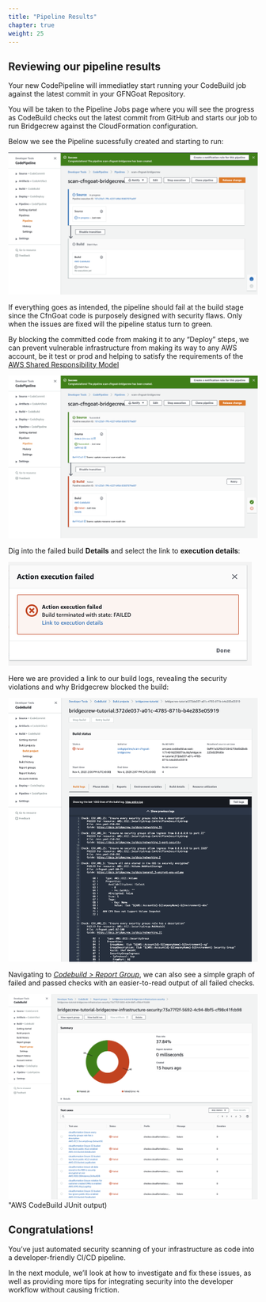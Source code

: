 ```yaml
---
title: "Pipeline Results"
chapter: true
weight: 25
---
```


## Reviewing our pipeline results
Your new CodePipeline will immediatley start running your CodeBuild job against the latest commit in your GFNGoat Repository.

You will be taken to the Pipeline Jobs page where you will see the progress as CodeBuild checks out the latest commit from GitHub and starts our job to run Bridgecrew against the CloudFormation configuration.

Below we see the Pipeline sucessfully created and starting to run:

![AWS CodeBuild Run Status](./images/runpipeline-1.png "AWS CodeBuild Run Status")

If everything goes as intended, the pipeline should fail at the build stage since the CfnGoat code is purposely designed with security flaws. Only when the issues are fixed will the pipeline status turn to green.


By blocking the committed code from making it to any “Deploy” steps, we can prevent vulnerable infrastructure from making its way to any AWS account, be it test or prod and helping to satisfy the requirements of the [AWS Shared Responsibility Model](https://aws.amazon.com/compliance/shared-responsibility-model/)


![AWS CodeBuild Run Failed](./images/runpipeline-3.png "AWS CodeBuild Run Failed")

Dig into the failed build **Details** and select the link to **execution details**:

![AWS CodeBuild Run Failed](./images/runpipeline-4.png "AWS CodeBuild Run Failed")

Here we are provided a link to our build logs, revealing the security violations and why Bridgecrew blocked the build:

![AWS CodeBuild Run Failed](./images/runpipeline-5.png "AWS CodeBuild Run Failed")


Navigating to [*Codebuild > Report Group*](https://console.aws.amazon.com/codesuite/codebuild/), we can also see a simple graph of failed and passed checks with an easier-to-read output of all failed checks. 

![AWS CodeBuild JUnit output](./images/junit-codebuild-output-report.png) "AWS CodeBuild JUnit output)

## Congratulations!
You’ve just automated security scanning of your infrastructure as code into a developer-friendly CI/CD pipeline.

In the next module, we’ll look at how to investigate and fix these issues, as well as providing more tips for integrating security into the developer workflow without causing friction.

